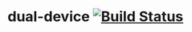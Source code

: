 # dual-device [![Build Status](https://travis-ci.org/plediii/dual-device.svg)](https://travis-ci.org/plediii/dual-device)
